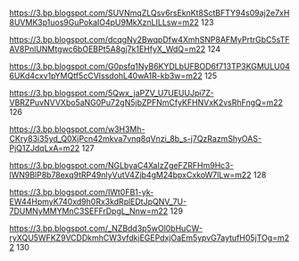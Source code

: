 
https://3.bp.blogspot.com/SUVNmqZLQsv6rsEknKt8SctBFTY94s09aj2e7xH8UVMK3p1uos9GuPokaIO4pU9MkXznLILLsw=m22 123

https://3.bp.blogspot.com/dcqgNy2BwqpDfw4XmhSNP8AFMyPrtrGbC5sTFAV8PnlUNMtgwc6bOEBPt5A8gj7k1EHfyX_WdQ=m22 124

https://3.bp.blogspot.com/G0psfq1NyB6KYDLbUFBOD6f713TP3KGMULU046UKd4cxv1pYMQtf5cCVIssdohL40wA1R-kb3w=m22 125

https://3.bp.blogspot.com/5Qwx_jaPZV_U7UEUUJpi7Z-VBRZPuvNVVXbo5aNG0Pu72gN5jbZPFNmCfyKFHNVxK2vsRhFngQ=m22 126

https://3.bp.blogspot.com/w3H3Mh-CKry83i35yd_Q0XjPcn42mkva7vnq8qVnzi_8b_s-j7QzRazmShyOAS-PjQ1ZJdqLxA=m22 127

https://3.bp.blogspot.com/NGLbyaC4XaIzZgeFZRFHm9Hc3-lWN9BlP8b78exq9tRP49nlyVutV4Zjb4gM24bpxCxkoW7lLw=m22 128

https://3.bp.blogspot.com/IWt0FB1-yk-EW44HpmyK740xd9h0Rx3kdRplEDtJpQNV_7U-7DUMNyMMYMnC3SEFFrDpgL_Nnw=m22 129

https://3.bp.blogspot.com/_NZBdd3p5wOl0bHuCW-ryXQU5WFKZ9VCDDkmhCW3vfdkjEGEPdxjOaEm5ypvG7aytufH05jTOg=m22 130
